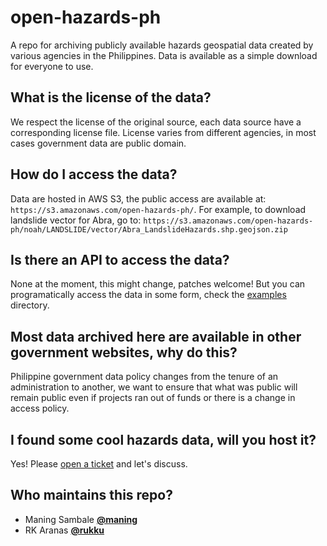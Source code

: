 # open-hazards-ph

A repo for archiving publicly available hazards geospatial data created by various agencies in the Philippines.
Data is available as a simple download for everyone to use.

## What is the license of the data?

We respect the license of the original source, each data source have a corresponding license file.  License varies from different agencies, in most cases government data are public domain.

## How do I access the data?

Data are hosted in AWS S3, the public access are available at: `https://s3.amazonaws.com/open-hazards-ph/`.
For example, to download landslide vector for Abra, go to: 
`https://s3.amazonaws.com/open-hazards-ph/noah/LANDSLIDE/vector/Abra_LandslideHazards.shp.geojson.zip`

## Is there an API to access the data?

None at the moment, this might change, patches welcome!
But you can programatically access the data in some form, check the [examples](/examples) directory.

## Most data archived here are available in other government websites, why do this?

Philippine government data policy changes from the tenure of an administration to another, we want to ensure
that what was public will remain public even if projects ran out of funds or there is a change in access policy.

## I found some cool hazards data, will you host it?

Yes! Please [open a ticket](../../issues/new) and let's discuss.

## Who maintains this repo?

* Maning Sambale **[@maning](https://github.com/maning)**
* RK Aranas **[@rukku](https://github.com/rukku)**
